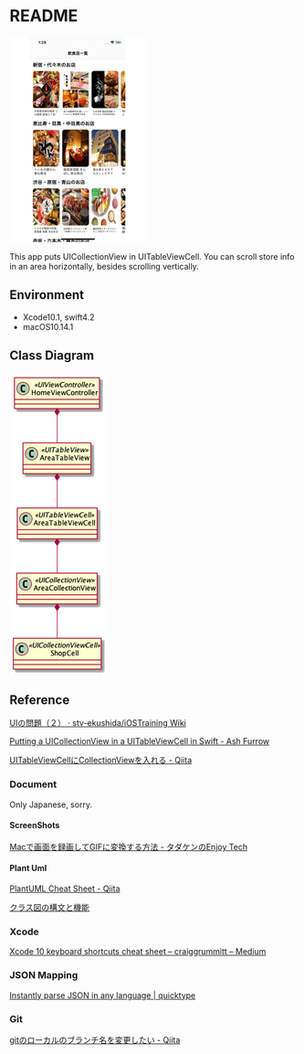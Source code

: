 # README

![scroll](resource/scroll.gif)

This app puts UICollectionView in UITableViewCell. You can scroll store info in an area horizontally, besides scrolling vertically.

## Environment

- Xcode10.1, swift4.2
- macOS10.14.1

## Class Diagram

![class diagram](resource/class.png)

## Reference

[UIの問題（２） · stv-ekushida/iOSTraining Wiki](https://github.com/stv-ekushida/iOSTraining/wiki/UI%E3%81%AE%E5%95%8F%E9%A1%8C%EF%BC%88%EF%BC%92%EF%BC%89)

[Putting a UICollectionView in a UITableViewCell in Swift - Ash Furrow](https://ashfurrow.com/blog/putting-a-uicollectionview-in-a-uitableviewcell-in-swift/)

[UITableViewCellにCollectionViewを入れる - Qiita](https://qiita.com/akspect/items/f996dd09cb05051e09ca)

### Document

Only Japanese, sorry.

#### ScreenShots

[Macで画面を録画してGIFに変換する方法 - タダケンのEnjoy Tech](https://tadaken3.hatenablog.jp/entry/mov-to-gif)

#### Plant Uml

[PlantUML Cheat Sheet - Qiita](https://qiita.com/ogomr/items/0b5c4de7f38fd1482a48)

[クラス図の構文と機能](http://plantuml.com/class-diagram)

### Xcode

[Xcode 10 keyboard shortcuts cheat sheet – craiggrummitt – Medium](https://medium.com/@craiggrummitt/xcode-10-keyboard-shortcuts-cheat-sheet-d141eb50f33e)

### JSON Mapping

[Instantly parse JSON in any language | quicktype](https://app.quicktype.io/)

### Git

[gitのローカルのブランチ名を変更したい - Qiita](https://qiita.com/suin/items/96c110b218d919168d64)